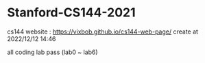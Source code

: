 # Stanford-CS144-2021
cs144 website : https://vixbob.github.io/cs144-web-page/
create at 2022/12/12 14:46

all coding lab pass (lab0 ~ lab6)
